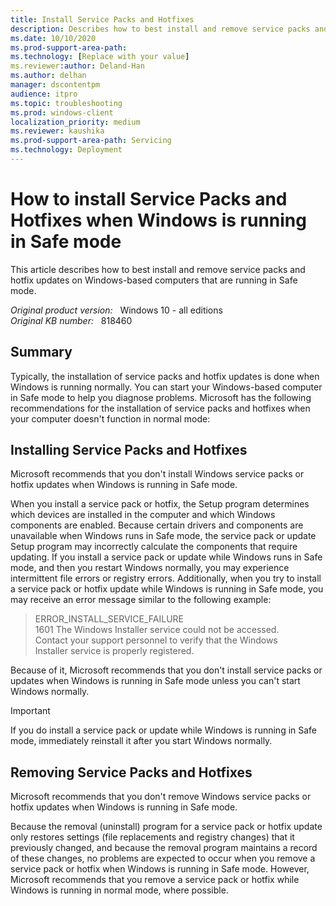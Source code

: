 ```yaml
---
title: Install Service Packs and Hotfixes
description: Describes how to best install and remove service packs and hotfix updates on Windows-based computers that are running in Safe mode.
ms.date: 10/10/2020
ms.prod-support-area-path: 
ms.technology: [Replace with your value]
ms.reviewer:author: Deland-Han 
ms.author: delhan
manager: dscontentpm
audience: itpro
ms.topic: troubleshooting
ms.prod: windows-client
localization_priority: medium
ms.reviewer: kaushika
ms.prod-support-area-path: Servicing
ms.technology: Deployment
---
```

# How to install Service Packs and Hotfixes when Windows is running in Safe mode

This article describes how to best install and remove service packs and hotfix updates on Windows-based computers that are running in Safe mode.

_Original product version:_ &nbsp; Windows 10 - all editions  
_Original KB number:_ &nbsp; 818460

## Summary

Typically, the installation of service packs and hotfix updates is done when Windows is running normally. You can start your Windows-based computer in Safe mode to help you diagnose problems. Microsoft has the following recommendations for the installation of service packs and hotfixes when your computer doesn't function in normal mode:

## Installing Service Packs and Hotfixes

Microsoft recommends that you don't install Windows service packs or hotfix updates when Windows is running in Safe mode.

When you install a service pack or hotfix, the Setup program determines which devices are installed in the computer and which Windows components are enabled. Because certain drivers and components are unavailable when Windows runs in Safe mode, the service pack or update Setup program may incorrectly calculate the components that require updating. If you install a service pack or update while Windows runs in Safe mode, and then you restart Windows normally, you may experience intermittent file errors or registry errors. Additionally, when you try to install a service pack or hotfix update while Windows is running in Safe mode, you may receive an error message similar to the following example:

> ERROR_INSTALL_SERVICE_FAILURE  
1601 The Windows Installer service could not be accessed.  
Contact your support personnel to verify that the Windows  
Installer service is properly registered.

Because of it, Microsoft recommends that you don't install service packs or updates when Windows is running in Safe mode unless you can't start Windows normally.

> [!IMPORTANT]
> If you do install a service pack or update while Windows is running in Safe mode, immediately reinstall it after you start Windows normally.

## Removing Service Packs and Hotfixes

Microsoft recommends that you don't remove Windows service packs or hotfix updates when Windows is running in Safe mode.

Because the removal (uninstall) program for a service pack or hotfix update only restores settings (file replacements and registry changes) that it previously changed, and because the removal program maintains a record of these changes, no problems are expected to occur when you remove a service pack or hotfix when Windows is running in Safe mode. However, Microsoft recommends that you remove a service pack or hotfix while Windows is running in normal mode, where possible.
